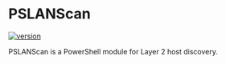 # PSLANScan

[![version](https://img.shields.io/badge/version-1.0.0-blue.svg)](https://semver.org)

PSLANScan is a PowerShell module for Layer 2 host discovery. 



